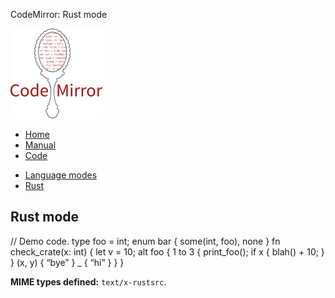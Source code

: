 CodeMirror: Rust mode

[<img src="../../doc/logo.png" id="logo" />](http://codemirror.net)

-   [Home](../../index.html)
-   [Manual](../../doc/manual.html)
-   [Code](https://github.com/marijnh/codemirror)

<!-- -->

-   [Language modes](../index.html)
-   <a href="#" class="active">Rust</a>

Rust mode
---------

// Demo code. type foo = int; enum bar { some(int, foo), none } fn check\_crate(x: int) { let v = 10; alt foo { 1 to 3 { print\_foo(); if x { blah() + 10; } } (x, y) { “bye” } \_ { “hi” } } }

**MIME types defined:** `text/x-rustsrc`.
